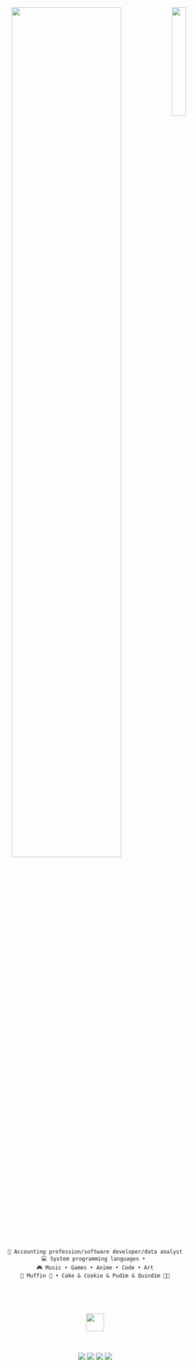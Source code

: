 <div align="center">
<img src="https://github.com/innng/innng/assets/26755058/5e0ce0fb-c544-4f8c-a307-5849165746d0" width="25%" align="right" />
<img src="https://readme-typing-svg.demolab.com?font=Inconsolata&weight=500&size=50&duration=4000&pause=300&color=A7A459&center=true&vCenter=true&multiline=true&repeat=false&random=false&width=1300&height=140&lines=Hello+hello;I'm+Sebas%2C+a+knight+that+defends+the+weak+%E2%9C%A9" width="70%" />
<br><br>
<pre>

    💼 Accounting profession/software developer/data analyst
    💻 System programming languages • 
    🎮 Music • Games • Anime • Code • Art
    🐾 Muffin 🐰 • Cake & Cookie & Pudim & Quindim 🐤🐥

</pre>
<br><br>
<img src="https://raw.githubusercontent.com/innng/innng/master/assets/kyubey.gif" height="40" />
<br><br><br>
    
[![](https://img.shields.io/badge/linkedin-0a66c2)](http://linkedin.com/in/sebastian-ng-59043769/)
[![](https://img.shields.io/badge/mastodon-6364ff)]()
[![](https://img.shields.io/badge/osu!-ff66ab)]()
[![](https://img.shields.io/badge/enka.network-69899c)]()
</div>
